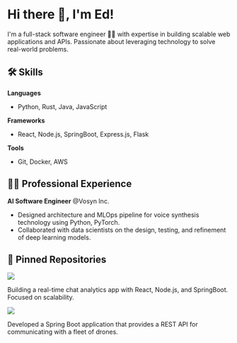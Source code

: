 # Hi there 👋, I'm Ed!

I'm a full-stack software engineer 👨‍💻 with expertise in building scalable web applications and APIs. Passionate about leveraging technology to solve real-world problems.

## 🛠 Skills

**Languages**

- Python, Rust, Java, JavaScript

**Frameworks**

- React, Node.js, SpringBoot, Express.js, Flask

**Tools**

- Git, Docker, AWS

## 👩‍💻 Professional Experience

**AI Software Engineer** @Vosyn Inc. 

- Designed architecture and MLOps pipeline for voice synthesis technology using Python, PyTorch.
- Collaborated with data scientists on the design, testing, and refinement of deep learning models.

## 📌 Pinned Repositories

<a href="https://github.com/edielam/Social-Metric-Tracker">
  <img src="https://github-readme-stats.vercel.app/api/pin/?username=edielam&repo=Social-Metric-Tracker"/>
</a>

Building a real-time chat analytics app with React, Node.js, and SpringBoot. Focused on scalability.

<a href="https://github.com/edielam/Drone-Dispatcher-App">
  <img src="https://github-readme-stats.vercel.app/api/pin/?username=edielam&repo=Drone-Dispatcher-App"/>
</a>

Developed a Spring Boot application that provides a REST API for communicating with a fleet of drones.
